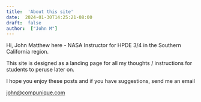 ```yaml
---
title:  'About this site'
date:  2024-01-30T14:25:21-08:00
draft:  false
author:  ["John M"]
---
```



Hi, John Matthew here - NASA Instructor for HPDE 3/4 in the Southern California region.

This site is designed as a landing page for all my thoughts / instructions for students to peruse later on.  

I hope you enjoy these posts and if you have suggestions, send me an email

john@compunique.com